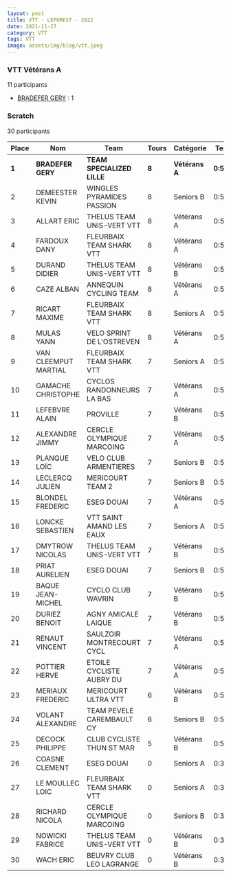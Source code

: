```yaml
---
layout: post
title: VTT - LEFOREST - 2022
date: 2021-11-27
category: VTT
tags: VTT
image: assets/img/blog/vtt.jpeg
---
```


### VTT Vétérans A
11 participants
- [BRADEFER GERY](https://teamspecializedlille.github.io/works/bradefergery) : 1

### Scratch
30 participants

| Place | Nom | Team | Tours | Catégorie | Temps |
|---|---|---|---|---|---|
| **1** | **BRADEFER GERY** | **TEAM SPECIALIZED LILLE** | **8** | **Vétérans A** | **0:50:3** | 
| 2 | DEMEESTER KEVIN | WINGLES PYRAMIDES PASSION | 8 | Seniors B | 0:51:0 | 
| 3 | ALLART ERIC | THELUS TEAM UNIS-VERT VTT | 8 | Vétérans A | 0:53:22 | 
| 4 | FARDOUX DANY | FLEURBAIX TEAM SHARK VTT | 8 | Vétérans A | 0:53:40 | 
| 5 | DURAND DIDIER | THELUS TEAM UNIS-VERT VTT | 8 | Vétérans B | 0:54:22 | 
| 6 | CAZE ALBAN | ANNEQUIN CYCLING TEAM | 8 | Vétérans A | 0:54:26 | 
| 7 | RICART MAXIME | FLEURBAIX TEAM SHARK VTT | 8 | Seniors A | 0:54:30 | 
| 8 | MULAS YANN | VELO SPRINT DE L'OSTREVEN | 8 | Vétérans A | 0:55:25 | 
| 9 | VAN CLEEMPUT MARTIAL | FLEURBAIX TEAM SHARK VTT | 7 | Seniors A | 0:50:24 | 
| 10 | GAMACHE CHRISTOPHE | CYCLOS RANDONNEURS LA BAS | 7 | Vétérans A | 0:50:32 | 
| 11 | LEFEBVRE ALAIN | PROVILLE | 7 | Vétérans B | 0:50:37 | 
| 12 | ALEXANDRE JIMMY | CERCLE OLYMPIQUE MARCOING | 7 | Vétérans A | 0:51:10 | 
| 13 | PLANQUE LOÏC | VELO CLUB ARMENTIERES | 7 | Seniors B | 0:51:39 | 
| 14 | LECLERCQ JULIEN | MERICOURT TEAM 2 | 7 | Seniors B | 0:52:0 | 
| 15 | BLONDEL FREDERIC | ESEG DOUAI | 7 | Vétérans A | 0:52:16 | 
| 16 | LONCKE SEBASTIEN | VTT SAINT AMAND LES EAUX | 7 | Seniors A | 0:53:2 | 
| 17 | DMYTROW NICOLAS | THELUS TEAM UNIS-VERT VTT | 7 | Vétérans B | 0:53:34 | 
| 18 | PRIAT AURELIEN | ESEG DOUAI | 7 | Seniors B | 0:54:18 | 
| 19 | BAQUE JEAN-MICHEL | CYCLO CLUB WAVRIN | 7 | Vétérans B | 0:55:16 | 
| 20 | DURIEZ BENOIT | AGNY AMICALE LAIQUE | 7 | Vétérans B | 0:55:36 | 
| 21 | RENAUT VINCENT | SAULZOIR MONTRECOURT CYCL | 7 | Vétérans A | 0:56:33 | 
| 22 | POTTIER HERVE | ETOILE CYCLISTE AUBRY DU  | 7 | Vétérans A | 0:57:18 | 
| 23 | MERIAUX FREDERIC | MERICOURT ULTRA VTT | 6 | Vétérans B | 0:50:15 | 
| 24 | VOLANT ALEXANDRE | TEAM PEVELE CAREMBAULT CY | 6 | Seniors B | 0:51:17 | 
| 25 | DECOCK PHILIPPE | CLUB CYCLISTE THUN ST MAR | 5 | Vétérans B | 0:51:36 | 
| 26 | COASNE CLEMENT | ESEG DOUAI | 0 | Seniors A | 0:38:53 | 
| 27 | LE MOULLEC LOIC | FLEURBAIX TEAM SHARK VTT | 0 | Seniors A | 0:38:53 | 
| 28 | RICHARD NICOLA | CERCLE OLYMPIQUE MARCOING | 0 | Seniors B | 0:38:53 | 
| 29 | NOWICKI FABRICE | THELUS TEAM UNIS-VERT VTT | 0 | Vétérans B | 0:38:53 | 
| 30 | WACH ERIC | BEUVRY CLUB LEO LAGRANGE | 0 | Vétérans B | 0:38:53 | 
